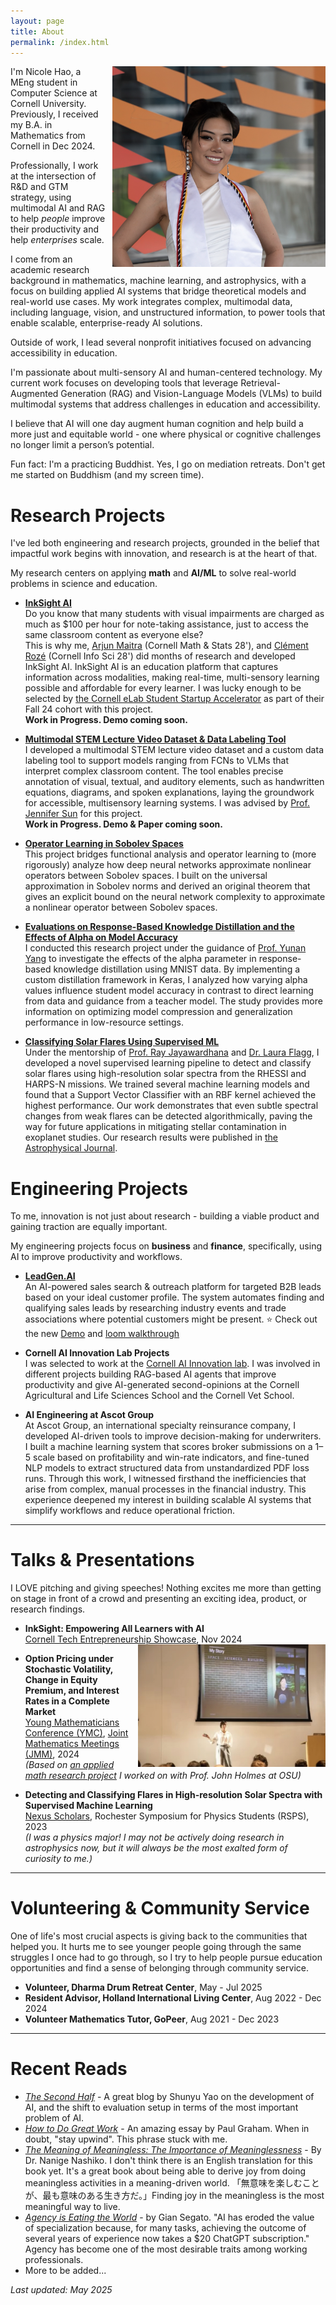 ```yaml
---
layout: page
title: About
permalink: /index.html
---
```


<img style="float:right; padding-left:10px" src="images/profile-2025-05-28.png" width="341" height="321">

I'm Nicole Hao, a MEng student in Computer Science at Cornell University. Previously, I received my B.A. in Mathematics from Cornell in Dec 2024. 

Professionally, I work at the intersection of R&D and GTM strategy, using multimodal AI and RAG to help *people* improve their productivity and help *enterprises* scale. 

I come from an academic research background in mathematics, machine learning, and astrophysics, with a focus on building applied AI systems that bridge theoretical models and real-world use cases. My work integrates complex, multimodal data, including language, vision, and unstructured information, to power tools that enable scalable, enterprise-ready AI solutions.



Outside of work, I lead several nonprofit initiatives focused on advancing accessibility in education.

I'm passionate about multi-sensory AI and human-centered technology. My current work focuses on developing tools that leverage Retrieval-Augmented Generation (RAG) and Vision-Language Models (VLMs) to build multimodal systems that address challenges in education and accessibility. 

I believe that AI will one day augment human cognition and help build a more just and equitable world - one where physical or cognitive challenges no longer limit a person’s potential.

Fun fact: I'm a practicing Buddhist. Yes, I go on mediation retreats. Don't get me started on Buddhism (and my screen time).




# Research Projects
I've led both engineering and research projects, grounded in the belief that impactful work begins with innovation, and research is at the heart of that. <br>

My research centers on applying **math** and **AI/ML** to solve real-world problems in science and education.

-  **[InkSight AI](https://github.com/Cornell-InkSight/InkSightMVP.git)** <br>
Do you know that many students with visual impairments are charged as much as $100 per hour for note-taking assistance, just to access the same classroom content as everyone else? <br> This is why me, [Arjun Maitra](https://arjunmaitra.com/) (Cornell Math & Stats 28'), and [Clément Rozé](https://clementroze.com/) (Cornell Info Sci 28') did months of research and developed InkSight AI. InkSight AI is an education platform that captures information across modalities, making real-time, multi-sensory learning possible and affordable for every learner. I was lucky enough to be selected by [the Cornell eLab Student Startup Accelerator](https://eship.cornell.edu/elab-welcomes-24-student-startup-teams-to-fall-cohort/) as part of their Fall 24 cohort with this project. <br>
**Work in Progress. Demo coming soon.**

- **[Multimodal STEM Lecture Video Dataset & Data Labeling Tool](https://github.com/Cornell-InkSight/InkSight-DataLabeler.git)** <br>
I developed a multimodal STEM lecture video dataset and a custom data labeling tool to support models ranging from FCNs to VLMs that interpret complex classroom content. The tool enables precise annotation of visual, textual, and auditory elements, such as handwritten equations, diagrams, and spoken explanations, laying the groundwork for accessible, multisensory learning systems. I was advised by [Prof. Jennifer Sun](https://jenjsun.com/) for this project. <br>
**Work in Progress. Demo & Paper coming soon.**

- **[Operator Learning in Sobolev Spaces](https://github.com/nicolehao34/Operator-Learning-in-Sobolev-Spaces/blob/1e5a854088be6fa6befb59d4af8f21b874ac209c/MATH_6220_Final_Project%20(3).pdf)** <br>
This project bridges functional analysis and operator learning to (more rigorously) analyze how deep neural networks approximate nonlinear operators between Sobolev spaces. I built on the universal approximation in Sobolev norms and derived an original theorem that gives an explicit bound on the neural network complexity to approximate a nonlinear operator between Sobolev spaces.

- **[Evaluations on Response-Based Knowledge Distillation and the Effects of
Alpha on Model Accuracy](https://github.com/nicolehao34/Knowledge-Distillation-Effects-Of-Alpha/blob/ef5b7dce5d1f4a334c3b56c916856047dd087c86/Knowledge_Distillation_Final_Report.pdf)** <br>
I conducted this research project under the guidance of [Prof. Yunan Yang](https://yunany.github.io/) to investigate the effects of the alpha parameter in response-based knowledge distillation using MNIST data. By implementing a custom distillation framework in Keras, I analyzed how varying alpha values influence student model accuracy in contrast to direct learning from data and guidance from a teacher model. The study provides more information on optimizing model compression and generalization performance in low-resource settings.

- **[Classifying Solar Flares Using Supervised ML](https://github.com/nicolehao34/solar_flares_classification)** <br>
Under the mentorship of [Prof. Ray Jayawardhana](https://www.drrayjay.net/) and [Dr. Laura Flagg](https://lauraflagg.github.io/), I developed a novel supervised learning pipeline to detect and classify solar flares using high-resolution solar spectra from the RHESSI and HARPS-N missions. We trained several machine learning models and found that a Support Vector Classifier with an RBF kernel achieved the highest performance. Our work demonstrates that even subtle spectral changes from weak flares can be detected algorithmically, paving the way for future applications in mitigating stellar contamination in exoplanet studies. Our research results were published in [the Astrophysical Journal](https://iopscience.iop.org/article/10.3847/1538-4357/ad5be3).



# Engineering Projects
To me, innovation is not just about research - building a viable product and gaining traction are equally important.<br>

My engineering projects focus on **business** and **finance**, specifically, using AI to improve productivity and workflows.

- **[LeadGen.AI](https://github.com/nicolehao34/LeadGen.AI)** <br>
An AI-powered sales search & outreach platform for targeted B2B leads based on your ideal customer profile. The system automates finding and qualifying sales leads by researching industry events and trade associations where potential customers might be present. ⭐ Check out the new [Demo](https://GenLead-AI-nicolehao7.replit.app) and [loom walkthrough](https://www.loom.com/share/127c02e726394d038c29dd18419ce4d8?sid=7ff1b0c6-f1e7-4877-93ee-48ea8ae139ca) 

- **Cornell AI Innovation Lab Projects** <br>
I was selected to work at the [Cornell AI Innovation lab](https://it.cornell.edu/ai-innovation-lab). I was involved in different projects building RAG-based AI agents that improve productivity and give AI-generated second-opinions at the Cornell Agricultural and Life Sciences School and the Cornell Vet School. 

- **AI Engineering at Ascot Group** <br>
At Ascot Group, an international specialty reinsurance company, I developed AI-driven tools to improve decision-making for underwriters. I built a machine learning system that scores broker submissions on a 1–5 scale based on profitability and win-rate indicators, and fine-tuned NLP models to extract structured data from unstandardized PDF loss runs. Through this work, I witnessed firsthand the inefficiencies that arise from complex, manual processes in the financial industry. This experience deepened my interest in building scalable AI systems that simplify workflows and reduce operational friction.

------

# Talks & Presentations
I LOVE pitching and giving speeches! Nothing excites me more than getting on stage in front of a crowd and presenting an exciting idea, product, or research findings.

- **InkSight: Empowering All Learners with AI**  
  [Cornell Tech Entrepreneurship Showcase](https://gradcareers.cornell.edu/event/cornell-entrepreneurship-showcase-student-pitches-venture-panel/), Nov 2024  <br>
  <img style="float:right; padding-left:10px" src="images/pitch.jpg" width="300" alt="Nicole Hao presenting at Cornell Tech Showcase">  

- **Option Pricing under Stochastic Volatility, Change in Equity Premium, and Interest Rates in a Complete Market**  
  [Young Mathematicians Conference (YMC)](efaidnbmnnnibpcajpcglclefindmkaj/https://ymc.osu.edu/sites/default/files/2023-08/ymc_2023-2.pdf), [Joint Mathematics Meetings (JMM)](https://jointmathematicsmeetings.org/meetings/national/jmm2024/2300_presenters.html), 2024  
  *(Based on [an applied math research project](https://arxiv.org/abs/2408.15416) I worked on with Prof. John Holmes at OSU)*  <br>
  <!-- <img style="float:right; padding-left:10px" src="images/YMC.jpg" width="300" alt="Nicole Hao presenting at YMC">   -->

- **Detecting and Classifying Flares in High-resolution Solar Spectra with Supervised Machine Learning**  
  [Nexus Scholars](https://as.cornell.edu/news/nexus-scholar-applications-open-summer-2023), Rochester Symposium for Physics Students (RSPS), 2023  
  *(I was a physics major! I may not be actively doing research in astrophysics now, but it will always be the most exalted form of curiosity to me.)*  <br>
  <!-- <img style="float:right; padding-left:10px" src="images/Nexus.jpg" width="300" alt="Nicole Hao presenting at RSPS">   -->


------

# Volunteering & Community Service
One of life's most crucial aspects is giving back to the communities that helped you. It hurts me to see younger people going through the same struggles I once had to go through, so I try to help people pursue education opportunities and find a sense of belonging through community service. 

- **Volunteer, Dharma Drum Retreat Center**, May - Jul 2025
- **Resident Advisor, Holland International Living Center**, Aug 2022 - Dec 2024
- **Volunteer Mathematics Tutor, GoPeer**, Aug 2021 - Dec 2023

------

# Recent Reads

- *[The Second Half](https://ysymyth.github.io/The-Second-Half/)* - A great blog by Shunyu Yao on the development of AI, and the shift to evaluation setup in terms of the most important problem of AI.
- *[How to Do Great Work](https://www.paulgraham.com/greatwork.html)* - An amazing essay by Paul Graham. When in doubt, "stay upwind". This phrase stuck with me. 
- *[The Meaning of Meaningless: The Importance of Meaninglessness](https://www.amazon.com/Meaning-Meaningless-Importance-Meaninglessness-Publication-ebook/dp/B0DJ1J5DLH)* - By Dr. Nanige Nashiko. I don't think there is an English translation for this book yet. It's a great book about being able to derive joy from doing meaningless activities in a meaning-driven world. <be>
「無意味を楽しむことが、最も意味のある生き方だ。」Finding joy in the meaningless is the most meaningful way to live.
- *[Agency is Eating the World](https://giansegato.com/essays/agency-is-eating-the-world)* - by Gian Segato. "AI has eroded the value of specialization because, for many tasks, achieving the outcome of several years of experience now takes a $20 ChatGPT subscription." Agency has become one of the most desirable traits among working professionals.
- More to be added...







_Last updated: May 2025_
